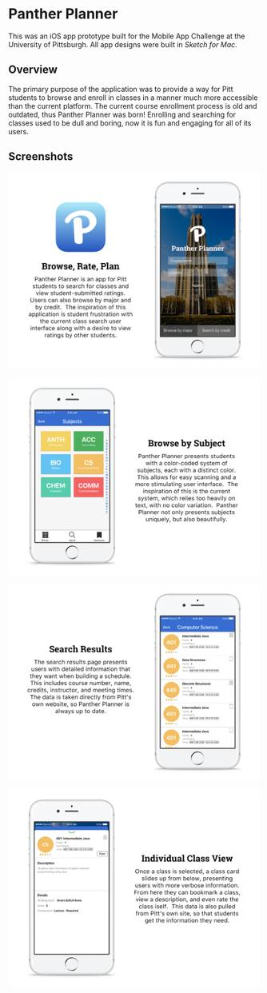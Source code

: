 # Panther Planner

This was an iOS app prototype built for the Mobile App Challenge at the University of Pittsburgh. All app designs were built in *Sketch for Mac*.

## Overview
The primary purpose of the application was to provide a way for Pitt students to browse and enroll in classes in a manner much more accessible than the current platform. The current course enrollment process is old and outdated, thus Panther Planner was born! Enrolling and searching for classes used to be dull and boring, now it is fun and engaging for all of its users.

## Screenshots

<p align="center">
  <img src="readme-img/browse.png" width="750"/>
 </p>
 
 <p align="center">
  <img src="readme-img/browseBySubject.png" width="750"/>
 </p>
 
 <p align="center">
  <img src="readme-img/search.png" width="750"/>
 </p>
 
 <p align="center">
  <img src="readme-img/classView.png" width="750"/>
 </p>
